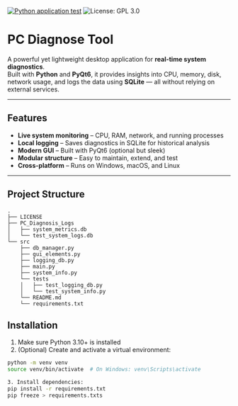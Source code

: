 [![Python application test](https://github.com/HF980/PC-Diagnose-Tool/actions/workflows/python-app.yml/badge.svg)](https://github.com/HF980/PC-Diagnose-Tool/actions/workflows/python-app.yml) ![License: GPL 3.0](https://img.shields.io/badge/License-GPL%203.0-4CAF50?style=flat-square)

# PC Diagnose Tool

A powerful yet lightweight desktop application for **real-time system diagnostics**.  
Built with **Python** and **PyQt6**, it provides insights into CPU, memory, disk, network usage, and logs the data using **SQLite** — all without relying on external services.

---

## Features

- **Live system monitoring** – CPU, RAM, network, and running processes  
- **Local logging** – Saves diagnostics in SQLite for historical analysis  
- **Modern GUI** – Built with PyQt6 (optional but sleek)  
- **Modular structure** – Easy to maintain, extend, and test  
- **Cross-platform** – Runs on Windows, macOS, and Linux  

---

## Project Structure

```
.
├── LICENSE
├── PC_Diagnosis_Logs
│   ├── system_metrics.db
│   └── test_system_logs.db
└── src
    ├── db_manager.py
    ├── gui_elements.py
    ├── logging_db.py
    ├── main.py
    ├── system_info.py
    └── tests
    │   ├── test_logging_db.py
    │   └── test_system_info.py
    └── README.md
    └── requirements.txt
```

## Installation

1. Make sure Python 3.10+ is installed  
2. (Optional) Create and activate a virtual environment:

```bash
python -m venv venv
source venv/bin/activate  # On Windows: venv\Scripts\activate
```

```bash
3. Install dependencies:
pip install -r requirements.txt
pip freeze > requirements.txts
```
